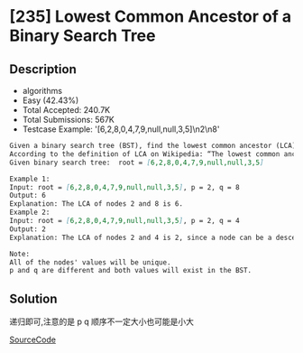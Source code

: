 # [235] Lowest Common Ancestor of a Binary Search Tree

## Description

* algorithms
* Easy (42.43%)
* Total Accepted:    240.7K
* Total Submissions: 567K
* Testcase Example:  '[6,2,8,0,4,7,9,null,null,3,5]\n2\n8'

```md
Given a binary search tree (BST), find the lowest common ancestor (LCA) of two given nodes in the BST.
According to the definition of LCA on Wikipedia: “The lowest common ancestor is defined between two nodes p and q as the lowest node in T that has both p and q as descendants (where we allow a node to be a descendant of itself).”
Given binary search tree:  root = [6,2,8,0,4,7,9,null,null,3,5]

Example 1:
Input: root = [6,2,8,0,4,7,9,null,null,3,5], p = 2, q = 8
Output: 6
Explanation: The LCA of nodes 2 and 8 is 6.
Example 2:
Input: root = [6,2,8,0,4,7,9,null,null,3,5], p = 2, q = 4
Output: 2
Explanation: The LCA of nodes 2 and 4 is 2, since a node can be a descendant of itself according to the LCA definition.

Note:
All of the nodes' values will be unique.
p and q are different and both values will exist in the BST.

```

## Solution

递归即可,注意的是 p q 顺序不一定大小也可能是小大

[SourceCode](./solution.js)